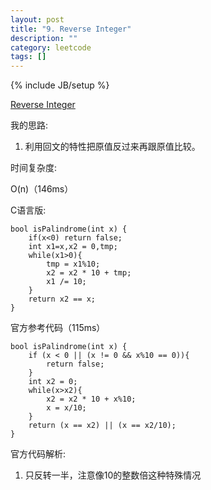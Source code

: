```yaml
---
layout: post
title: "9. Reverse Integer"
description: ""
category: leetcode
tags: []
---
```

{% include JB/setup %}

[Reverse Integer](https://leetcode.com/problems/reverse-integer/)

我的思路:

1. 利用回文的特性把原值反过来再跟原值比较。

时间复杂度:

O(n)（146ms）

C语言版:
```
bool isPalindrome(int x) {
    if(x<0) return false;
    int x1=x,x2 = 0,tmp;
    while(x1>0){
        tmp = x1%10;
        x2 = x2 * 10 + tmp;
        x1 /= 10;
    }
    return x2 == x;
}
```

官方参考代码（115ms）
```
bool isPalindrome(int x) {
    if (x < 0 || (x != 0 && x%10 == 0)){
        return false;
    }
    int x2 = 0;
    while(x>x2){
        x2 = x2 * 10 + x%10;
        x = x/10;
    }
    return (x == x2) || (x == x2/10);
}
```
官方代码解析:

1. 只反转一半，注意像10的整数倍这种特殊情况



